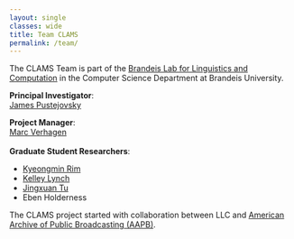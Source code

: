 ```yaml
---
layout: single
classes: wide
title: Team CLAMS
permalink: /team/
---
```


The CLAMS Team is part of the [Brandeis Lab for Linguistics and Computation](https://brandeis-llc.github.io/) in the Computer Science Department at Brandeis University. 

<b>Principal Investigator</b>: <br>[James Pustejovsky](http://cs.brandeis.edu/~jamesp)
<br>

<b>Project Manager</b>: <br>[Marc Verhagen](https://github.com/marcverhagen)
<br>
<br>
<b>Graduate Student Researchers</b>: 
* [Kyeongmin Rim](https://github.com/keighrim)
* [Kelley Lynch](https://github.com/kelleyl)
* [Jingxuan Tu](https://www.jingxuantu.com/)
* Eben Holderness





The CLAMS project started with collaboration between LLC and [American Archive of Public Broadcasting (AAPB)](http://americanarchive.org/). 
